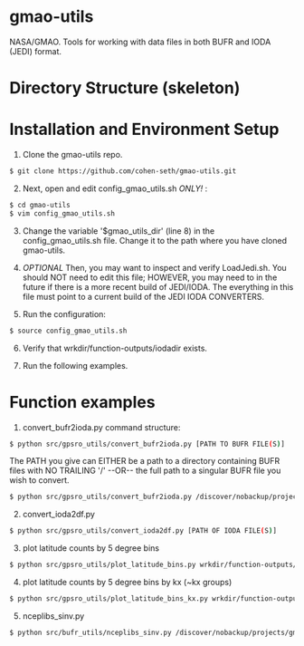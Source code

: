# gmao-utils
NASA/GMAO. Tools for working with  data files in both BUFR and IODA (JEDI) format.

# Directory Structure (skeleton)

# Installation and Environment Setup

1. Clone the gmao-utils repo.
```sh
$ git clone https://github.com/cohen-seth/gmao-utils.git
```

2. Next, open and edit config_gmao_utils.sh *ONLY!* :
```sh
$ cd gmao-utils
$ vim config_gmao_utils.sh
```

3. Change the variable '$gmao_utils_dir' (line 8) in the config_gmao_utils.sh file. Change it to the path where you have cloned gmao-utils.

4. *OPTIONAL* Then, you may want to inspect and verify LoadJedi.sh. You should NOT need to edit this file; HOWEVER, you may need to in the future if there is a more recent build of JEDI/IODA. The everything in this file must point to a current build of the JEDI IODA CONVERTERS.

5. Run the configuration:
```sh
$ source config_gmao_utils.sh
```
6. Verify that wrkdir/function-outputs/iodadir exists.

7. Run the following examples. 

# Function examples

1. convert_bufr2ioda.py
command structure: 
```sh
$ python src/gpsro_utils/convert_bufr2ioda.py [PATH TO BUFR FILE(S)]
```
The PATH you give can EITHER be a path to a directory containing BUFR files with NO TRAILING '/' --OR-- the full path to a singular BUFR file you wish to convert.

```sh
$ python src/gpsro_utils/convert_bufr2ioda.py /discover/nobackup/projects/gmao/geos-it/mchattop/GPSRO_SPIRE_reanalysis/GPSRO_final/Y2022/M01
```

2. convert_ioda2df.py
```sh
$ python src/gpsro_utils/convert_ioda2df.py [PATH OF IODA FILE(S)]
```

3. plot latitude counts by 5 degree bins
```sh
$ python src/gpsro_utils/plot_latitude_bins.py wrkdir/function-outputs/iodadir/GPSRO_final/Y2022/M01/gdas1_spnasa.220101.t00z.gpsro.tm00.ioda.nc4
```

4. plot latitude counts by 5 degree bins by kx (~kx groups)
```sh
$ python src/gpsro_utils/plot_latitude_bins_kx.py wrkdir/function-outputs/iodadir/GPSRO_final/Y2022/M01/gdas1_spnasa.220101.t00z.gpsro.tm00.ioda.nc4
```

5. nceplibs_sinv.py
```sh
$ python src/bufr_utils/nceplibs_sinv.py /discover/nobackup/projects/gmao/input/dao_ops/obs/flk/ncep_g5obs/bufr/GPSRO/Y2020/M02/gdas1.200202.t00z.gpsro.tm00.bufr_d
```
